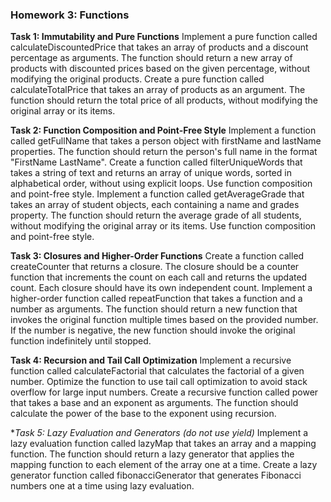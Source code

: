 ### Homework 3: Functions

**Task 1: Immutability and Pure Functions**
Implement a pure function called calculateDiscountedPrice that takes an array of products and a discount percentage as arguments. The function should return a new array of products with discounted prices based on the given percentage, without modifying the original products.
Create a pure function called calculateTotalPrice that takes an array of products as an argument. The function should return the total price of all products, without modifying the original array or its items.

**Task 2: Function Composition and Point-Free Style**
Implement a function called getFullName that takes a person object with firstName and lastName properties. The function should return the person's full name in the format "FirstName LastName".
Create a function called filterUniqueWords that takes a string of text and returns an array of unique words, sorted in alphabetical order, without using explicit loops. Use function composition and point-free style.
Implement a function called getAverageGrade that takes an array of student objects, each containing a name and grades property. The function should return the average grade of all students, without modifying the original array or its items. Use function composition and point-free style.

**Task 3: Closures and Higher-Order Functions**
Create a function called createCounter that returns a closure. The closure should be a counter function that increments the count on each call and returns the updated count. Each closure should have its own independent count.
Implement a higher-order function called repeatFunction that takes a function and a number as arguments. The function should return a new function that invokes the original function multiple times based on the provided number. If the number is negative, the new function should invoke the original function indefinitely until stopped.

**Task 4: Recursion and Tail Call Optimization**
Implement a recursive function called calculateFactorial that calculates the factorial of a given number. Optimize the function to use tail call optimization to avoid stack overflow for large input numbers.
Create a recursive function called power that takes a base and an exponent as arguments. The function should calculate the power of the base to the exponent using recursion.

**Task 5: Lazy Evaluation and Generators (*do not use yield)**
Implement a lazy evaluation function called lazyMap that takes an array and a mapping function. The function should return a lazy generator that applies the mapping function to each element of the array one at a time.
Create a lazy generator function called fibonacciGenerator that generates Fibonacci numbers one at a time using lazy evaluation.